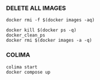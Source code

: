 
### DELETE ALL IMAGES
```
docker rmi -f $(docker images -aq)
```
```
docker kill $(docker ps -q)
docker_clean_ps
docker rmi $(docker images -a -q)
```


### COLIMA
```
colima start
docker compose up
```
